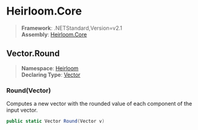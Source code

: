 # Heirloom.Core

> **Framework**: .NETStandard,Version=v2.1  
> **Assembly**: [Heirloom.Core][0]  

## Vector.Round

> **Namespace**: [Heirloom][0]  
> **Declaring Type**: [Vector][1]  

### Round(Vector)

Computes a new vector with the rounded value of each component of the input vector.

```cs
public static Vector Round(Vector v)
```

[0]: ../../../Heirloom.Core.md
[1]: ../Vector.md
